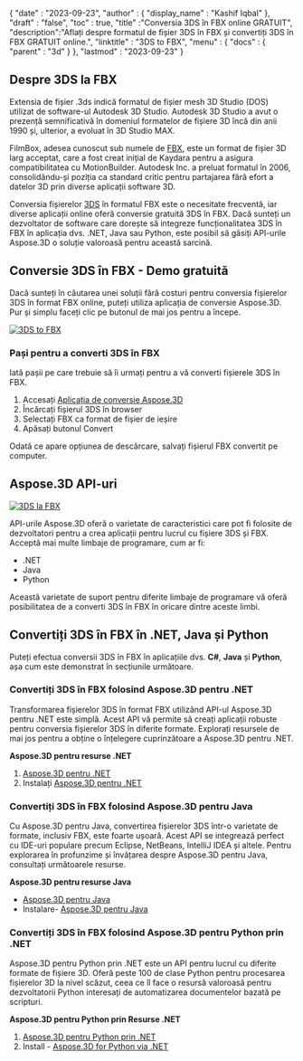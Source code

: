 {
  "date" : "2023-09-23",
  "author" : {
    "display_name" : "Kashif Iqbal"
},
  "draft" : "false",
  "toc" : true,
  "title" :"Conversia 3DS în FBX online GRATUIT",
  "description":"Aflați despre formatul de fișier 3DS în FBX și convertiți 3DS în FBX GRATUIT online.",
  "linktitle" : "3DS to FBX",
  "menu" : {
    "docs" : {
      "parent" : "3d"
}
},
  "lastmod" : "2023-09-23"
}

## Despre 3DS la FBX

Extensia de fișier .3ds indică formatul de fișier mesh 3D Studio (DOS) utilizat de software-ul Autodesk 3D Studio. Autodesk 3D Studio a avut o prezență semnificativă în domeniul formatelor de fișiere 3D încă din anii 1990 și, ulterior, a evoluat în 3D Studio MAX.

FilmBox, adesea cunoscut sub numele de [FBX](/ro/3d/fbx/), este un format de fișier 3D larg acceptat, care a fost creat inițial de Kaydara pentru a asigura compatibilitatea cu MotionBuilder. Autodesk Inc. a preluat formatul în 2006, consolidându-și poziția ca standard critic pentru partajarea fără efort a datelor 3D prin diverse aplicații software 3D.

Conversia fișierelor [3DS](/ro/3d/3ds/) în formatul FBX este o necesitate frecventă, iar diverse aplicații online oferă conversie gratuită 3DS în FBX. Dacă sunteți un dezvoltator de software care dorește să integreze funcționalitatea 3DS în FBX în aplicația dvs. .NET, Java sau Python, este posibil să găsiți API-urile Aspose.3D o soluție valoroasă pentru această sarcină.

## Conversie 3DS în FBX - Demo gratuită

Dacă sunteți în căutarea unei soluții fără costuri pentru conversia fișierelor 3DS în format FBX online, puteți utiliza aplicația de conversie Aspose.3D. Pur și simplu faceți clic pe butonul de mai jos pentru a începe.

[![3DS to FBX](../3ds-to-fbx.png)](https://products.aspose.app/3d/conversion/3ds-to-fbx)

### Pași pentru a converti 3DS în FBX

Iată pașii pe care trebuie să îi urmați pentru a vă converti fișierele 3DS în FBX.

1. Accesați [Aplicația de conversie Aspose.3D](https://products.aspose.app/3d/conversion/3ds-to-fbx)
1. Încărcați fișierul 3DS în browser
1. Selectați FBX ca format de fișier de ieșire
1. Apăsați butonul Convert

Odată ce apare opțiunea de descărcare, salvați fișierul FBX convertit pe computer.

## Aspose.3D API-uri

[![3DS la FBX](../try-aspose-3d.png)](https://products.aspose.com/3d/)

API-urile Aspose.3D oferă o varietate de caracteristici care pot fi folosite de dezvoltatori pentru a crea aplicații pentru lucrul cu fișiere 3DS și FBX. Acceptă mai multe limbaje de programare, cum ar fi:

* .NET
* Java
* Python

Această varietate de suport pentru diferite limbaje de programare vă oferă posibilitatea de a converti 3DS în FBX în oricare dintre aceste limbi.

## Convertiți 3DS în FBX în .NET, Java și Python

Puteți efectua conversii 3DS în FBX în aplicațiile dvs. **C#**, **Java** și **Python**, așa cum este demonstrat în secțiunile următoare.

### Convertiți 3DS în FBX folosind Aspose.3D pentru .NET

Transformarea fișierelor 3DS în format FBX utilizând API-ul Aspose.3D pentru .NET este simplă. Acest API vă permite să creați aplicații robuste pentru conversia fișierelor 3DS în diferite formate. Explorați resursele de mai jos pentru a obține o înțelegere cuprinzătoare a Aspose.3D pentru .NET.

**Aspose.3D pentru resurse .NET**

1. [Aspose.3D pentru .NET](https://products.aspose.com/3d/net/)
1. Instalați [Aspose.3D pentru .NET](https://docs.aspose.com/3d/net/installation/)

### Convertiți 3DS în FBX folosind Aspose.3D pentru Java

Cu Aspose.3D pentru Java, convertirea fișierelor 3DS într-o varietate de formate, inclusiv FBX, este foarte ușoară. Acest API se integrează perfect cu IDE-uri populare precum Eclipse, NetBeans, IntelliJ IDEA și altele. Pentru explorarea în profunzime și învățarea despre Aspose.3D pentru Java, consultați următoarele resurse.

**Aspose.3D pentru resurse Java**

* [Aspose.3D pentru Java](https://products.aspose.com/3d/java/)
* Instalare- [Aspose.3D pentru Java](https://docs.aspose.com/3d/java/installation/)

### Convertiți 3DS în FBX folosind Aspose.3D pentru Python prin .NET

Aspose.3D pentru Python prin .NET este un API pentru lucrul cu diferite formate de fișiere 3D. Oferă peste 100 de clase Python pentru procesarea fișierelor 3D la nivel scăzut, ceea ce îl face o resursă valoroasă pentru dezvoltatorii Python interesați de automatizarea documentelor bazată pe scripturi.

**Aspose.3D pentru Python prin Resurse .NET**

1. [Aspose.3D pentru Python prin .NET](https://products.aspose.com/3d/python-net/)
1. Install - [Aspose.3D for Python via .NET](https://releases.aspose.com/3d/python-net/)
